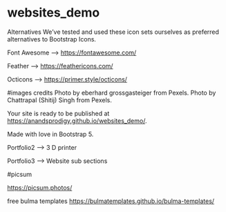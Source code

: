 # websites_demo

Alternatives
We’ve tested and used these icon sets ourselves as preferred alternatives to Bootstrap Icons.

Font Awesome --> https://fontawesome.com/

Feather --> https://feathericons.com/

Octicons --> https://primer.style/octicons/


#images credits
Photo by eberhard grossgasteiger from Pexels.
Photo by Chattrapal (Shitij) Singh from Pexels.


Your site is ready to be published at https://anandsprodigy.github.io/websites_demo/.


Made with love in Bootstrap 5.



Portfolio2 --> 3 D printer

Portfolio3 --> Website sub sections

#picsum

https://picsum.photos/


free bulma templates
https://bulmatemplates.github.io/bulma-templates/
